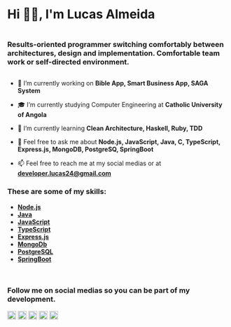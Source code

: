 <link rel="stylesheet" href="https://cdn.jsdelivr.net/gh/devicons/devicon@v2.12.0/devicon.min.css">
<link rel="stylesheet" href="https://cdn.jsdelivr.net/gh/devicons/devicon@latest/devicon.min.css">
<div style="display: flex; flex-direction: column;">
    <h1>Hi 👋🏼, I'm Lucas Almeida</h1>
    <h3 style="max-width: 512px;">Results-oriented programmer switching comfortably between architectures, design and implementation. Comfortable team work or self-directed environment.</h3>
</div>

- 🔭 I’m currently working on **Bible App, Smart Business App, SAGA System**

- 🎓 I’m currently studying Computer Engineering at **Catholic University of Angola**

- 🌱 I’m currently learning **Clean Architecture, Haskell, Ruby, TDD**

- 💬 Feel free to ask me about **Node.js, JavaScript, Java, C, TypeScript, Express.js, MongoDB, PostgreSQ, SpringBoot**

- 📫 Feel free to reach me at my social medias or at **developer.lucas24@gmail.com**

<h3>These are some of my skills:</h3>

- [**Node.js**](https://nodejs.org/en/)
- [**Java**](https://www.oracle.com/java/)
- [**JavaScript**](https://www.javascript.com/)
- [**TypeScript**](https://www.typescriptlang.org/)
- [**Express.js**](https://expressjs.com/)
- [**MongoDb**](https://www.mongodb.com/)
- [**PostgreSQL**](https://www.postgresql.org/)
- [**SpringBoot**](https://spring.io/projects/spring-boot)

<br /><h3>Follow me on social medias so you can be part of my development.</h3>

<p align="left">
<a href="https://twitter.com/lucas24al" target="blank"><img align="center" src="https://cdn.jsdelivr.net/npm/simple-icons@3.0.1/icons/twitter.svg" alt="lucas24al" height="20" width="20" /></a>
<a href="https://linkedin.com/in/lucasalmeida24" target="blank"><img align="center" src="https://cdn.jsdelivr.net/npm/simple-icons@3.0.1/icons/linkedin.svg" alt="lucasalmeida24" height="20" width="20" /></a>
<a href="https://www.facebook.com/lucasalmeida2410/" target="blank"><img align="center" src="https://cdn.jsdelivr.net/npm/simple-icons@3.0.1/icons/facebook.svg" alt="lucasalmeida2410" height="20" width="20" /></a>
<a href="https://www.instagram.com/lucas29d/" target="blank"><img align="center" src="https://cdn.jsdelivr.net/npm/simple-icons@3.0.1/icons/instagram.svg" alt="lucas29d" height="20" width="20" /></a>
<a href="https://www.freecodecamp.org/lucas24d" target="blank"><img align="center" src="https://img.icons8.com/windows/50/000000/free-code-camp.png" alt="lucas24d" height="20" width="20" /></a>
</p>
